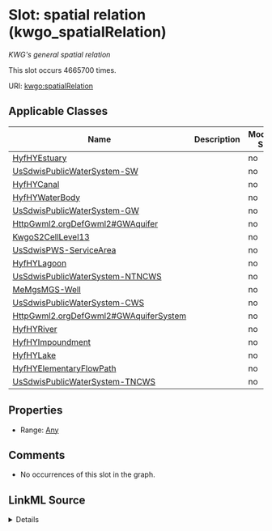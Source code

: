 

# Slot: spatial relation (kwgo_spatialRelation)


_KWG's general spatial relation_






This slot occurs 4665700 times.


URI: [kwgo:spatialRelation](http://stko-kwg.geog.ucsb.edu/lod/ontology/spatialRelation)



<!-- no inheritance hierarchy -->





## Applicable Classes

| Name | Description | Modifies Slot |
| --- | --- | --- |
| [HyfHYEstuary](../classes/HyfHYEstuary.md) |  |  no  |
| [UsSdwisPublicWaterSystem-SW](../classes/UsSdwisPublicWaterSystem-SW.md) |  |  no  |
| [HyfHYCanal](../classes/HyfHYCanal.md) |  |  no  |
| [HyfHYWaterBody](../classes/HyfHYWaterBody.md) |  |  no  |
| [UsSdwisPublicWaterSystem-GW](../classes/UsSdwisPublicWaterSystem-GW.md) |  |  no  |
| [HttpGwml2.orgDefGwml2#GWAquifer](../classes/HttpGwml2.orgDefGwml2#GWAquifer.md) |  |  no  |
| [KwgoS2CellLevel13](../classes/KwgoS2CellLevel13.md) |  |  no  |
| [UsSdwisPWS-ServiceArea](../classes/UsSdwisPWS-ServiceArea.md) |  |  no  |
| [HyfHYLagoon](../classes/HyfHYLagoon.md) |  |  no  |
| [UsSdwisPublicWaterSystem-NTNCWS](../classes/UsSdwisPublicWaterSystem-NTNCWS.md) |  |  no  |
| [MeMgsMGS-Well](../classes/MeMgsMGS-Well.md) |  |  no  |
| [UsSdwisPublicWaterSystem-CWS](../classes/UsSdwisPublicWaterSystem-CWS.md) |  |  no  |
| [HttpGwml2.orgDefGwml2#GWAquiferSystem](../classes/HttpGwml2.orgDefGwml2#GWAquiferSystem.md) |  |  no  |
| [HyfHYRiver](../classes/HyfHYRiver.md) |  |  no  |
| [HyfHYImpoundment](../classes/HyfHYImpoundment.md) |  |  no  |
| [HyfHYLake](../classes/HyfHYLake.md) |  |  no  |
| [HyfHYElementaryFlowPath](../classes/HyfHYElementaryFlowPath.md) |  |  no  |
| [UsSdwisPublicWaterSystem-TNCWS](../classes/UsSdwisPublicWaterSystem-TNCWS.md) |  |  no  |







## Properties

* Range: [Any](../classes/Any.md)





## Comments

* No occurrences of this slot in the graph.



## LinkML Source

<details>

```yaml
name: kwgo_spatialRelation
description: KWG's general spatial relation
title: spatial relation
comments:
- No occurrences of this slot in the graph.
from_schema: okns:kwg
slot_uri: kwgo:spatialRelation
domain_of:
- http___gwml2.org_def_gwml2#GW_Aquifer
- http___gwml2.org_def_gwml2#GW_AquiferSystem
- hyf__HY_ElementaryFlowPath
- hyf__HY_Lake
- hyf__HY_WaterBody
- kwgo_S2Cell_Level13
- me_mgs_MGS-Well
- us_sdwis_PWS-ServiceArea
- us_sdwis_PublicWaterSystem-CWS
- us_sdwis_PublicWaterSystem-GW
- us_sdwis_PublicWaterSystem-NTNCWS
- us_sdwis_PublicWaterSystem-SW
- us_sdwis_PublicWaterSystem-TNCWS
range: Any

```
</details>